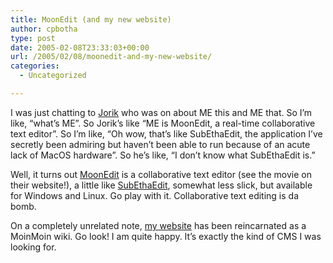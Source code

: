 ```yaml
---
title: MoonEdit (and my new website)
author: cpbotha
type: post
date: 2005-02-08T23:33:03+00:00
url: /2005/02/08/moonedit-and-my-new-website/
categories:
  - Uncategorized

---
```

I was just chatting to [Jorik][1] who was on about ME this and ME that. So I&#8217;m like, &#8220;what&#8217;s ME&#8221;. So Jorik&#8217;s like &#8220;ME is MoonEdit, a real-time collaborative text editor&#8221;. So I&#8217;m like, &#8220;Oh wow, that&#8217;s like SubEthaEdit, the application I&#8217;ve secretly been admiring but haven&#8217;t been able to run because of an acute lack of MacOS hardware&#8221;. So he&#8217;s like, &#8220;I don&#8217;t know what SubEthaEdit is.&#8221;

Well, it turns out [MoonEdit][2] is a collaborative text editor (see the movie on their website!), a little like [SubEthaEdit][3], somewhat less slick, but available for Windows and Linux. Go play with it. Collaborative text editing is da bomb.

On a completely unrelated note, [my website][4] has been reincarnated as a MoinMoin wiki. Go look! I am quite happy. It&#8217;s exactly the kind of CMS I was looking for.

 [1]: http://visualisation.tudelft.nl/~jorik/
 [2]: http://me.sphere.pl/
 [3]: http://www.codingmonkeys.de/subethaedit/
 [4]: http://cpbotha.net/
